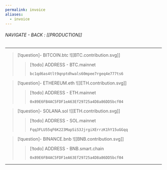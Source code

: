 ```yaml
---
permalink: invoice
aliases:
  - invoice
---
```


###### NAVIGATE - BACK : [[PRODUCTION]]
-----


>[!question]- BITCOIN.btc
>![[BTC.contribution.svg]]
>>[!todo] ADDRESS - BTC.mainnet
>>```
>>bc1qd6as4tlt9qnptdhwals60mpee7rgeq4e777ts6
>>```


>[!question]- ETHEREUM.eth
>![[ETH.contribution.svg]]
>>[!todo] ADDRESS - ETH.mainnet
>>```
>>0x89E6FB4AC5FDF1eA63Ef29725a4D8a86DD5bcf04
>>```


>[!question]- SOLANA.sol
>![[ETH.contribution.svg]]
>>[!todo] ADDRESS - SOL.mainnet
>>```
>>Fqq3FLU55qF6K223MapSiS3JjrgiXErrzK1hY15uGGqq
>>```


>[!question]- BINANCE.bnb
>![[BNB.contribution.svg]]
>>[!todo] ADDRESS - BNB.smart.chain
>>```
>>0x89E6FB4AC5FDF1eA63Ef29725a4D8a86DD5bcf04
>>```

-----



